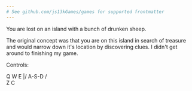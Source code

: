 ```yaml
---
# See github.com/js13kGames/games for supported frontmatter
---
```

You are lost on an island with a bunch of drunken sheep.

The original concept was that you are on this island in search of treasure and would narrow down it's location by discovering clues. I didn't get around to finishing my game.

Controls:

Q W E
 \|/
A-S-D
 / \
Z   C